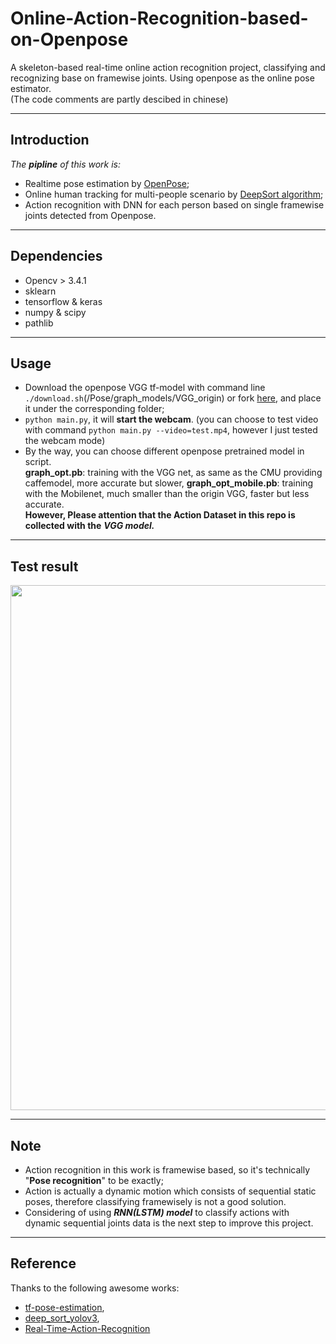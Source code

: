 # Online-Action-Recognition-based-on-Openpose
A skeleton-based real-time online action recognition project, classifying and recognizing base on framewise joints. Using openpose as the online pose estimator.   
(The code comments are partly descibed in chinese)


------
## Introduction
*The **pipline** of this work is:*   
 - Realtime pose estimation by [OpenPose](https://github.com/CMU-Perceptual-Computing-Lab/openpose);   
 - Online human tracking for multi-people scenario by [DeepSort algorithm](https://github.com/nwojke/deep_sortv);   
 - Action recognition with DNN for each person based on single framewise joints detected from Openpose.


------
## Dependencies
 - Opencv > 3.4.1   
 - sklearn
 - tensorflow & keras
 - numpy & scipy 
 - pathlib
 
 
------
## Usage
 - Download the openpose VGG tf-model with command line `./download.sh`(/Pose/graph_models/VGG_origin) or fork [here](https://pan.baidu.com/s/1XT8pHtNP1FQs3BPHgD5f-A#list/path=%2Fsharelink1864347102-902260820936546%2Fopenpose%2Fopenpose%20graph%20model%20coco&parentPath=%2Fsharelink1864347102-902260820936546), and place it under the corresponding folder; 
 - `python main.py`, it will **start the webcam**. 
 (you can choose to test video with command `python main.py --video=test.mp4`, however I just tested the webcam mode)   
 - By the way, you can choose different openpose pretrained model in script.    
 **graph_opt.pb**: training with the VGG net, as same as the CMU providing caffemodel, more accurate but slower, **graph_opt_mobile.pb**:  training with the Mobilenet, much smaller than the origin VGG, faster but less accurate.   
 **However, Please attention that the Action Dataset in this repo is collected with the** ***VGG model.***


------
## Test result
<p align="center">
    <img src="https://github.com/LZQthePlane/Online-Action-Recognition-based-on-Openpose/blob/master/test_out/webcam_test_out.gif", width="840">
 

-------
## Note
 - Action recognition in this work is framewise based, so it's technically "**Pose recognition**" to be exactly;   
 - Action is actually a dynamic motion which consists of sequential static poses, therefore classifying framewisely is not a good solution.
 - Considering of using ***RNN(LSTM) model*** to classify actions with dynamic sequential joints data is the next step to improve this project.


------
## Reference
Thanks to the following awesome works:    
 - [tf-pose-estimation](https://github.com/ildoonet/tf-pose-estimation),   
 - [deep_sort_yolov3](https://github.com/Qidian213/deep_sort_yolov3),    
 - [Real-Time-Action-Recognition](https://github.com/TianzhongSong/Real-Time-Action-Recognition)
